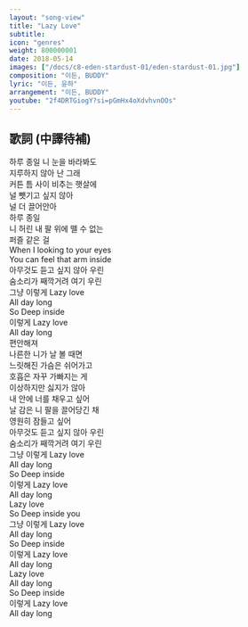 ```yaml
---
layout: "song-view"
title: "Lazy Love"
subtitle:
icon: "genres"
weight: 800000001
date: 2018-05-14
images: ["/docs/c8-eden-stardust-01/eden-stardust-01.jpg"]
composition: "이든, BUDDY"
lyric: "이든, 윤하"
arrangement: "이든, BUDDY"
youtube: "2f4DRTGiogY?si=pGmHx4oXdvhvnOOs"
---
```


## 歌詞 (中譯待補)

하루 종일 니 눈을 바라봐도  
지루하지 않아 난 그래  
커튼 틈 사이 비추는 햇살에  
널 뺏기고 싶지 않아  
널 더 끌어안아  
하루 종일  
니 허린 내 팔 위에 뗄 수 없는  
퍼즐 같은 걸  
When I looking to your eyes  
You can feel that arm inside  
아무것도 듣고 싶지 않아 우린  
숨소리가 째깍거려 여기 우린  
그냥 이렇게 Lazy love  
All day long  
So Deep inside  
이렇게 Lazy love  
All day long  
편안해져  
나른한 니가 날 볼 때면  
느릿해진 가슴은 쉬어가고  
호흡은 자꾸 가빠지는 게  
이상하지만 싫지가 않아  
내 안에 너를 채우고 싶어  
날 감은 니 팔을 끌어당긴 채  
영원히 잠들고 싶어  
아무것도 듣고 싶지 않아 우린  
숨소리가 째깍거려 여기 우린  
그냥 이렇게 Lazy love  
All day long  
So Deep inside  
이렇게 Lazy love  
All day long  
Lazy love  
So Deep inside you  
그냥 이렇게 Lazy love  
All day long  
So Deep inside  
이렇게 Lazy love  
All day long  
Lazy love  
All day long  
So Deep inside  
이렇게 Lazy love  
All day long  
